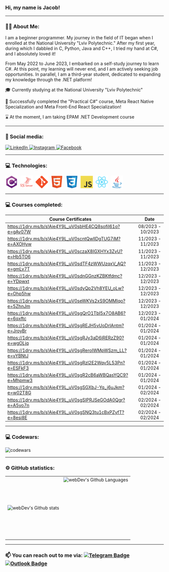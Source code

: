 
### Hi, my name is Jacob!

---

### 👨‍💻 About Me:
I am a beginner programmer. My journey in the field of IT began when I enrolled at the National University "Lviv Polytechnic." After my first year, during which I dabbled in C, Python, Java and C++, I tried my hand at C#, and I absolutely loved it!

From May 2022 to June 2023, I embarked on a self-study journey to learn C#. At this point, my learning will never end, and I am actively seeking job opportunities. In parallel, I am a third-year student, dedicated to expanding my knowledge through the .NET platform!

🎓 Currently studying at the National University "Lviv Polytechnic"

🎉 Successfully completed the "Practical C#" course, Meta React Native Specialization and Meta Front-End React Specialization!

⌛  At the moment, I am taking EPAM .NET Development course

---

### 🤝 Social media:

  <div id="badges">
    <a href="https://www.linkedin.com/in/якуб-мордонь-0a6538291" style="color:!important transparent; text-decoration: !important none;" target="_blank">
        <img src="https://cdn-icons-png.flaticon.com/512/2504/2504799.png" width="40" height="40" alt="LinkedIn" />
    </a>
    <a href="https://www.instagram.com/jacob_mordon/" style="color:!important transparent; text-decoration: !important none;" target="_blank" >
        <img src="https://upload.wikimedia.org/wikipedia/commons/thumb/e/e7/Instagram_logo_2016.svg/2048px-Instagram_logo_2016.svg.png" width="40" height="40" alt="Instagram" />
    </a>
    <a href="https://www.facebook.com/gamer48XDD/" style="color:!important transparent; text-decoration: !important none;" target="_blank">
        <img src="https://upload.wikimedia.org/wikipedia/commons/thumb/0/05/Facebook_Logo_%282019%29.png/640px-Facebook_Logo_%282019%29.png" width="40" height="40" alt="Facebook" />
    </a>
  </div>

---

### 💻 Technologies:

<div>
  <img src="https://github.com/devicons/devicon/blob/master/icons/csharp/csharp-original.svg" title="csharp" alt="csharp" width="40" height="40"/>&nbsp
  <img src="https://github.com/devicons/devicon/blob/master/icons/microsoftsqlserver/microsoftsqlserver-plain-wordmark.svg" title="mssql" style="color:#00A2ED;" alt="mssql" width="40" height="40"/>&nbsp
  <img src="https://github.com/devicons/devicon/blob/master/icons/git/git-original.svg" title="git" alt="git" width="40" height="40"/>&nbsp
  <img src="https://github.com/devicons/devicon/blob/master/icons/html5/html5-original.svg" title="html5" alt="html5" width="40" height="40"/>&nbsp
  <img src="https://github.com/devicons/devicon/blob/master/icons/css3/css3-original.svg" title="css" alt="css" width="40" height="40"/>&nbsp
  <img src="https://github.com/devicons/devicon/blob/master/icons/javascript/javascript-original.svg" title="javascript" alt="javascript" width="40" height="40"/>&nbsp
  <img src="https://github.com/devicons/devicon/blob/master/icons/react/react-original.svg" title="reactjs" alt="reactjs" width="40" height="40"/>&nbsp 
  <img src="https://github.com/devicons/devicon/blob/master/icons/java/java-original.svg" title="java" alt="java" width="40" height="40"/>&nbsp 
</div>

---

### 💻 Courses completed:

| Course Certificates                                                                            | Date              |
| -----------------------------------------------------------------------------------------------| :---------------: |
| https://1drv.ms/b/s!Aie4Y9L_uV0sbHE4CQ8sofiI61o?e=gAv07W                                       | 08/2023 - 10/2023 |
| https://1drv.ms/b/s!Aie4Y9L_uV0scntQwllDgTUG7iM?e=AXOHyw                                       | 11/2023 - 11/2023 |
| https://1drv.ms/b/s!Aie4Y9L_uV0sczaX8IGXHYx3ZvU?e=Hb5TO6                                       | 11/2023 - 11/2023 |
| https://1drv.ms/b/s!Aie4Y9L_uV0sdTF4zWWUzqxV_AQ?e=gmLv7T                                       | 11/2023 - 12/2023 |
| https://1drv.ms/b/s!Aie4Y9L_uV0sdnGGnzKZBKtfdmc?e=YDpwxt                                       | 12/2023 - 12/2023 |
| https://1drv.ms/b/s!Aie4Y9L_uV0sdyQp2Vh8YEU_oLw?e=Ohp5hw                                       | 12/2023 - 12/2023 |
| https://1drv.ms/b/s!Aie4Y9L_uV0seWKVs2xS9OMMlqo?e=5ZhnJm                                       | 12/2023 - 12/2023 |
| https://1drv.ms/b/s!Aie4Y9L_uV0sgQrO1TbI5x7O8AB6?e=6qxftc                                      | 12/2023 - 01/2024 |
| https://1drv.ms/b/s!Aie4Y9L_uV0sgREJH5vUoDrlAntm?e=JroyBr                                      | 01/2024 - 01/2024 |
| https://1drv.ms/b/s!Aie4Y9L_uV0sgRJy3aD6iRERzZ90?e=wgOLjq                                      | 01/2024 - 01/2024 |
| https://1drv.ms/b/s!Aie4Y9L_uV0sgReroIWMpWSzm_LL?e=vYBNtJ                                      | 01/2024 - 01/2024 |
| https://1drv.ms/b/s!Aie4Y9L_uV0sgRzl2E2Wqv5L53Pn?e=ESFkF3                                      | 01/2024 - 01/2024 |
| https://1drv.ms/b/s!Aie4Y9L_uV0sgR2cB6aWBQasYQC9?e=Mhpmw3                                      | 01/2024 - 01/2024 |
| https://1drv.ms/b/s!Aie4Y9L_uV0sgSGXbJ-Yq_j6uJkm?e=w02T8G                                      | 01/2024 - 02/2024 |
| https://1drv.ms/b/s!Aie4Y9L_uV0sgSIPRJSeGOdA0Qgr?e=A5yo7n                                      | 02/2024 - 02/2024 |
| https://1drv.ms/b/s!Aie4Y9L_uV0sgSNQ3tu1cBxPZyfT?e=8esi8E                                      | 02/2024 - 02/2024 |
---

### 💻 Codewars:

![codewars](https://www.codewars.com/users/YakubMordon/badges/large)

---

### ⚙️ GitHub statistics:

<table>
  <tr>
    <td>
      <img align="left" src="http://github-readme-streak-stats.herokuapp.com?user=YakubMordon&theme=dark&background=000000" alt="webDev's Github stats" />
    </td>
    <td>
      <img height="195px" align="right" alt="webDev's Github Languages" src="https://github-readme-stats-sigma-five.vercel.app/api/top-langs/?username=YakubMordon&layout=compact&theme=vision-friendly-dark" />
    </td>
  </tr>
</table>

---

### 📫 You can reach out to me via: [![Telegram Badge](https://img.shields.io/badge/-jacobmordon-blue?style=flat&logo=Telegram&logoColor=white)](https://t.me/Jacob_Mordon) [![Outlook Badge](https://img.shields.io/badge/-Outlook-blue?style=flat&logo=Microsoft%20Outlook&logoColor=white)](mailto:jacobmordon@outlook.com)

